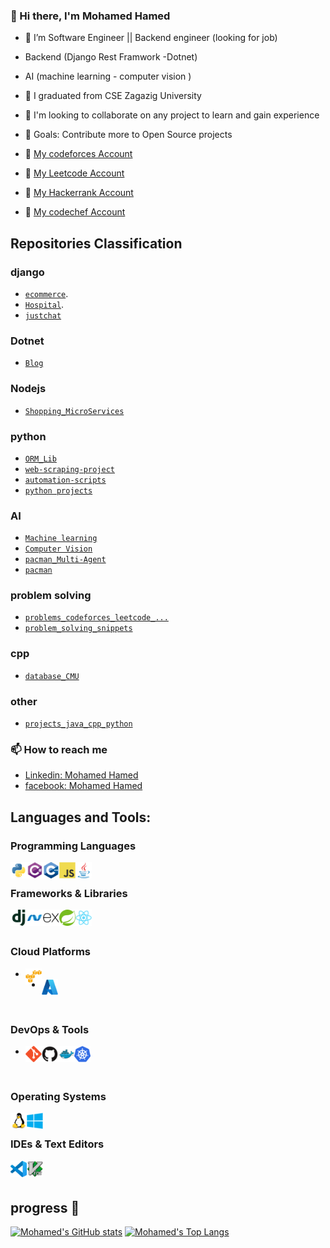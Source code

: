 ### 👋 Hi there, I'm Mohamed Hamed 
- 👀 I’m  Software Engineer || Backend engineer (looking for job)
- Backend (Django Rest Framwork -Dotnet)
- AI (machine learning - computer vision )
- 🌱 I graduated from CSE Zagazig University 
- 💞️ I'm looking to collaborate on any project to learn and gain experience
- 🥅  Goals: Contribute more to Open Source projects

- 🚀 [My codeforces Account](https://codeforces.com/profile/Mohamed_Hamed)
- 🚀 [My Leetcode Account](https://leetcode.com/Mohamed_Hamed/)
- 🚀 [My Hackerrank Account](https://www.hackerrank.com/mh1779371)
- 🚀 [My codechef Account](https://www.codechef.com/users/mohamed_hamed)


## Repositories Classification
 ### django
   - [`ecommerce`](https://github.com/MohamedHamed12/Back-End).
   - [`Hospital`](https://github.com/MohamedHamed12/Hospital-Backend).
   - [`justchat`](https://github.com/MohamedHamed12/justchat)
 ### Dotnet
   - [`Blog`](https://github.com/MohamedHamed12/Blog_dotnet)
 ### Nodejs
   - [`Shopping_MicroServices`](https://github.com/MohamedHamed12/Shopping_MicroServices)
 ### python
  - [`ORM_Lib`](https://github.com/MohamedHamed12/MH_lib)
  - [`web-scraping-project`](https://github.com/MohamedHamed12/web_scraping)
  - [`automation-scripts`](https://github.com/MohamedHamed12/automation-python)
  - [`python projects`](https://github.com/MohamedHamed12/python_projects)

  ### AI 
  - [`Machine learning`](https://github.com/MohamedHamed12/machine_learning)
  - [`Computer Vision`](https://github.com/MohamedHamed12/Computer_vision)
  - [`pacman_Multi-Agent`](https://github.com/MohamedHamed12/pacman_Multi-Agent)
  - [`pacman`](https://github.com/MohamedHamed12/pacman)
  ### problem solving 
  - [`problems_codeforces_leetcode_...`](https://github.com/MohamedHamed12/problem_solving)
  - [`problem_solving_snippets`](https://github.com/MohamedHamed12/problem_solving_snippets)
  ### cpp
  - [`database_CMU`](https://github.com/MohamedHamed12/database_CMU)
  ### other
- [`projects_java_cpp_python`](https://github.com/MohamedHamed12/projects_java_cpp_python)
 ### 📫 How to reach me 
<!-- - [my cv ](https://drive.google.com/file/d/1uXJ1_DBNM9w8wCo5P2ccO0kSMcxJwGnR/view?usp=share_link) -->
- [Linkedin: Mohamed Hamed](https://www.linkedin.com/in/mohamed-hamed-b0392b198/)
- [facebook: Mohamed Hamed](https://www.facebook.com/profile.php?id=100038680703842)


## Languages and Tools:


### Programming Languages

<img align="left" alt="Python" width="26px" src="https://github.com/devicons/devicon/blob/master/icons/python/python-original.svg" />
<img align="left" alt="C#" width="26px" src="https://github.com/devicons/devicon/blob/master/icons/csharp/csharp-original.svg" />
<img align="left" alt="C++" width="26px" src="https://github.com/devicons/devicon/blob/master/icons/cplusplus/cplusplus-original.svg" />
<img align="left" alt="JavaScript" width="26px" src="https://github.com/devicons/devicon/blob/master/icons/javascript/javascript-original.svg" />
<img align="left" alt="Java" width="26px" src="https://github.com/devicons/devicon/blob/master/icons/java/java-original.svg" />

<br />

### Frameworks & Libraries
[<img align="left" alt="Django" width="26px" src="https://github.com/devicons/devicon/blob/master/icons/django/django-plain.svg" />]() 
[<img align="left" alt=".NET" width="26px" src="https://github.com/devicons/devicon/blob/master/icons/dot-net/dot-net-original.svg" />]()
[<img align="left" alt="Express" width="26px" src="https://github.com/devicons/devicon/blob/master/icons/express/express-original.svg" />]()
[<img align="left" alt="Spring" width="26px" src="https://github.com/devicons/devicon/blob/master/icons/spring/spring-original.svg" />]()
[<img align="left" alt="React" width="26px" src="https://github.com/devicons/devicon/blob/master/icons/react/react-original.svg" />]()


<br />
<br />

### Cloud Platforms
- [<img align="left" alt="AWS" width="26px" src="https://github.com/devicons/devicon/blob/master/icons/amazonwebservices/amazonwebservices-original.svg" />]()
- [<img align="left" alt="Azure" width="26px" src="https://github.com/devicons/devicon/blob/master/icons/azure/azure-original.svg" />]()

<br />

### DevOps & Tools
 - [<img align="left" alt="Git" width="26px" src="https://github.com/devicons/devicon/blob/master/icons/git/git-original.svg" />]()
[<img align="left" alt="GitHub" width="26px" src="https://github.com/devicons/devicon/blob/master/icons/github/github-original.svg" />]()
[<img align="left" alt="Docker" width="26px" src="https://github.com/devicons/devicon/blob/master/icons/docker/docker-original.svg" />]()
[<img align="left" alt="Kubernetes" width="26px" src="https://github.com/devicons/devicon/blob/master/icons/kubernetes/kubernetes-plain.svg" />]()

<br />

### Operating Systems
[<img align="left" alt="Linux" width="26px" src="https://github.com/devicons/devicon/blob/master/icons/linux/linux-original.svg" />]()
[<img align="left" alt="Windows" width="26px" src="https://github.com/devicons/devicon/blob/master/icons/windows8/windows8-original.svg" />]()

<br />

### IDEs & Text Editors
[<img align="left" alt="Visual Studio Code" width="26px" src="https://github.com/devicons/devicon/blob/master/icons/vscode/vscode-original.svg" />]()
[<img align="left" alt="Vim" width="26px" src="https://github.com/devicons/devicon/blob/master/icons/vim/vim-original.svg" />]()

<br /><br />
## progress 🤩

[![Mohamed's GitHub stats](https://github-readme-stats.vercel.app/api?username=MohamedHamed12&show_icons=true)](https://github.com/anuraghazra/github-readme-stats)
[![Mohamed's Top Langs](https://github-readme-stats.vercel.app/api/top-langs/?username=MohamedHamed12&layout=compact)](https://github.com/anuraghazra/github-readme-stats)

